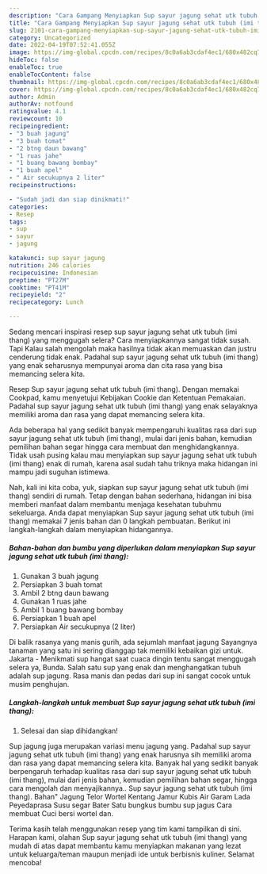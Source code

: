 ```yaml
---
description: "Cara Gampang Menyiapkan Sup sayur jagung sehat utk tubuh (imi thang), Menggugah Selera"
title: "Cara Gampang Menyiapkan Sup sayur jagung sehat utk tubuh (imi thang), Menggugah Selera"
slug: 2101-cara-gampang-menyiapkan-sup-sayur-jagung-sehat-utk-tubuh-imi-thang-menggugah-selera
category: Uncategorized
date: 2022-04-19T07:52:41.055Z
image: https://img-global.cpcdn.com/recipes/8c0a6ab3cdaf4ec1/680x482cq70/sup-sayur-jagung-sehat-utk-tubuh-imi-thang-foto-resep-utama.jpg
hideToc: false
enableToc: true
enableTocContent: false
thumbnail: https://img-global.cpcdn.com/recipes/8c0a6ab3cdaf4ec1/680x482cq70/sup-sayur-jagung-sehat-utk-tubuh-imi-thang-foto-resep-utama.jpg
cover: https://img-global.cpcdn.com/recipes/8c0a6ab3cdaf4ec1/680x482cq70/sup-sayur-jagung-sehat-utk-tubuh-imi-thang-foto-resep-utama.jpg
author: Admin
authorAv: notfound
ratingvalue: 4.1
reviewcount: 10
recipeingredient:
- "3 buah jagung"
- "3 buah tomat"
- "2 btng daun bawang"
- "1 ruas jahe"
- "1 buang bawang bombay"
- "1 buah apel"
- " Air secukupnya 2 liter"
recipeinstructions:

- "Sudah jadi dan siap dinikmati!"
categories:
- Resep
tags:
- sup
- sayur
- jagung

katakunci: sup sayur jagung 
nutrition: 246 calories
recipecuisine: Indonesian
preptime: "PT27M"
cooktime: "PT41M"
recipeyield: "2"
recipecategory: Lunch

---
```



Sedang mencari inspirasi resep sup sayur jagung sehat utk tubuh (imi thang) yang menggugah selera? Cara menyiapkannya sangat tidak susah. Tapi Kalau salah mengolah maka hasilnya tidak akan memuaskan dan justru cenderung tidak enak. Padahal sup sayur jagung sehat utk tubuh (imi thang) yang enak seharusnya mempunyai aroma dan cita rasa yang bisa memancing selera kita.


Resep Sup sayur jagung sehat utk tubuh (imi thang). Dengan memakai Cookpad, kamu menyetujui Kebijakan Cookie dan Ketentuan Pemakaian. Padahal sup sayur jagung sehat utk tubuh (imi thang) yang enak selayaknya memiliki aroma dan rasa yang dapat memancing selera kita.

Ada beberapa hal yang sedikit banyak mempengaruhi kualitas rasa dari sup sayur jagung sehat utk tubuh (imi thang), mulai dari jenis bahan, kemudian pemilihan bahan segar hingga cara membuat dan menghidangkannya. Tidak usah pusing kalau mau menyiapkan sup sayur jagung sehat utk tubuh (imi thang) enak di rumah, karena asal sudah tahu triknya maka hidangan ini mampu jadi suguhan istimewa.


Nah, kali ini kita coba, yuk, siapkan sup sayur jagung sehat utk tubuh (imi thang) sendiri di rumah. Tetap dengan bahan sederhana, hidangan ini bisa memberi manfaat dalam membantu menjaga kesehatan tubuhmu sekeluarga. Anda dapat menyiapkan Sup sayur jagung sehat utk tubuh (imi thang) memakai 7 jenis bahan dan 0 langkah pembuatan. Berikut ini langkah-langkah dalam menyiapkan hidangannya.

<!--inarticleads1-->

##### Bahan-bahan dan bumbu yang diperlukan dalam menyiapkan Sup sayur jagung sehat utk tubuh (imi thang):

1. Gunakan 3 buah jagung
1. Persiapkan 3 buah tomat
1. Ambil 2 btng daun bawang
1. Gunakan 1 ruas jahe
1. Ambil 1 buang bawang bombay
1. Persiapkan 1 buah apel
1. Persiapkan  Air secukupnya (2 liter)


Di balik rasanya yang manis gurih, ada sejumlah manfaat jagung Sayangnya tanaman yang satu ini sering dianggap tak memiliki kebaikan gizi untuk. Jakarta - Menikmati sup hangat saat cuaca dingin tentu sangat menggugah selera ya, Bunda. Salah satu sup yang enak dan menghangatkan tubuh adalah sup jagung. Rasa manis dan pedas dari sup ini sangat cocok untuk musim penghujan. 

<!--inarticleads2-->

##### Langkah-langkah untuk membuat Sup sayur jagung sehat utk tubuh (imi thang):


1. Selesai dan siap dihidangkan!

Sup jagung juga merupakan variasi menu jagung yang. Padahal sup sayur jagung sehat utk tubuh (imi thang) yang enak harusnya sih memiliki aroma dan rasa yang dapat memancing selera kita. Banyak hal yang sedikit banyak berpengaruh terhadap kualitas rasa dari sup sayur jagung sehat utk tubuh (imi thang), mulai dari jenis bahan, kemudian pemilihan bahan segar, hingga cara mengolah dan menyajikannya.. Sup sayur jagung sehat utk tubuh (imi thang). Bahan&#34; Jagung Telor Wortel Kentang Jamur Kubis Air Garam Lada Peyedaprasa Susu segar Bater Satu bungkus bumbu sup jagus Cara membuat Cuci bersi wortel dan. 

Terima kasih telah menggunakan resep yang tim kami tampilkan di sini. Harapan kami, olahan Sup sayur jagung sehat utk tubuh (imi thang) yang mudah di atas dapat membantu kamu menyiapkan makanan yang lezat untuk keluarga/teman maupun menjadi ide untuk berbisnis kuliner. Selamat mencoba!
